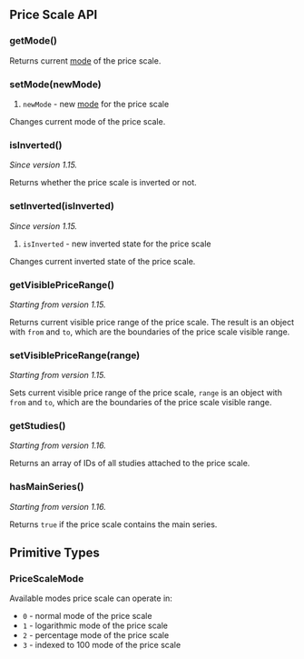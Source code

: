 ## Price Scale API

### getMode()

Returns current [mode](https://github.com/Abolfazl2647/Charts/blob/main/#pricescalemode) of the price scale.

### setMode(newMode)

1. `newMode` - new [mode](https://github.com/Abolfazl2647/Charts/blob/main/#pricescalemode) for the price scale

Changes current mode of the price scale.

### isInverted()

_Since version 1.15._

Returns whether the price scale is inverted or not.

### setInverted(isInverted)

_Since version 1.15._

1. `isInverted` - new inverted state for the price scale

Changes current inverted state of the price scale.

### getVisiblePriceRange()

_Starting from version 1.15._

Returns current visible price range of the price scale. The result is an object with `from` and `to`, which are the boundaries of the price scale visible range.

### setVisiblePriceRange(range)

_Starting from version 1.15._

Sets current visible price range of the price scale, `range` is an object with `from` and `to`, which are the boundaries of the price scale visible range.

### getStudies()

_Starting from version 1.16._

Returns an array of IDs of all studies attached to the price scale.

### hasMainSeries()

_Starting from version 1.16._

Returns `true` if the price scale contains the main series.

## Primitive Types

### PriceScaleMode

Available modes price scale can operate in:

- `0` - normal mode of the price scale
- `1` - logarithmic mode of the price scale
- `2` - percentage mode of the price scale
- `3` - indexed to 100 mode of the price scale
